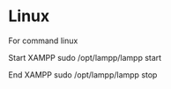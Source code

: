 # Linux
For command linux

Start XAMPP
sudo /opt/lampp/lampp start

End XAMPP
sudo /opt/lampp/lampp stop
